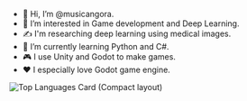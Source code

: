 - 👋 Hi, I’m @musicangora.
- 👀 I’m interested in Game development and Deep Learning.
- ✍️ I'm researching deep learning using medical images.
- 🌱 I’m currently learning Python and C#.
- 🎮 I use Unity and Godot to make games.
- ❤️ I especially love Godot game engine.
<!---
musicangora/musicangora is a ✨ special ✨ repository because its `README.md` (this file) appears on your GitHub profile.
You can click the Preview link to take a look at your changes.
--->
![Top Languages Card (Compact layout)](https://github-readme-stats.vercel.app/api/top-langs/?username=musicangora&layout=compact&theme=dracula)
